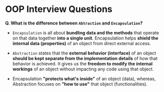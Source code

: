 # OOP Interview Questions

**Q. What is the difference between `Abtraction` and `Encapsulation`?**

- `Encapsulation` is all about **bundling data and the methods** that operate on that data together **into a single unit**. Encapsulation helps **shield the internal data (properties)** of an object from direct external access.

- `Abstraction` states that the **external behavior (interface)** of an object **should be kept separate from the implementation details** of how that behavior is achieved. It gives us the **freedom to modify the internal workings** of an object without impacting any code using that object.

- Encapsulation **"protects what's inside"** of an object (data), whereas, Abstraction focuses on **"how to use"** that object (functionalities).

